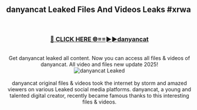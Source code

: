 ## danyancat Leaked Files And Videos Leaks #xrwa
<br>
<div align="center">
<h3><a href="https://watchclip.my.id/danyancat" rel="nofollow">🔴 CLICK HERE 🌐==►►danyancat</a></h3>
<br>
Get danyancat leaked all content. Now you can access all files & videos of danyancat. All video and files new update 2025!
<br>
<a href="https://watchclip.my.id/danyancat" rel="nofollow" data-target="animated-image.originalLink"><img src="https://i.ibb.co.com/WyWwxjT/player-gif2.gif" alt="danyancat Leaked" style="max-width: 100%; display: inline-block;" data-target="animated-image.originalImage"></a>
<br><br>
danyancat original files & videos took the internet by storm and amazed viewers on various Leaked social media platforms. danyancat, a young and talented digital creator, recently became famous thanks to this interesting files & videos.
</div>
<br>